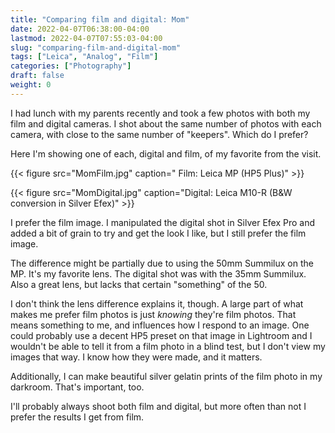 ```yaml
---
title: "Comparing film and digital: Mom"
date: 2022-04-07T06:38:00-04:00
lastmod: 2022-04-07T07:55:03-04:00
slug: "comparing-film-and-digital-mom"
tags: ["Leica", "Analog", "Film"]
categories: ["Photography"]
draft: false
weight: 0
---
```


I had lunch with my parents recently and took a few photos with both my film and digital cameras. I shot about the same number of photos with each camera, with close to the same number of "keepers". Which do I prefer?

<!--more-->

Here I'm showing one of each, digital and film, of my favorite from the visit.

{{< figure src="MomFilm.jpg" caption=" Film: Leica MP (HP5 Plus)" >}}

{{< figure src="MomDigital.jpg" caption="Digital: Leica M10-R (B&W conversion in Silver Efex)" >}}

I prefer the film image. I manipulated the digital shot in Silver Efex Pro and added a bit of grain to try and get the look I like, but I still prefer the film image.

The difference might be partially due to using the 50mm Summilux on the MP. It's my favorite lens. The digital shot was with the 35mm Summilux. Also a great lens, but lacks that certain "something" of the 50.

I don't think the lens difference explains it, though. A large part of what makes me prefer film photos is just _knowing_ they're film photos. That means something to me, and influences how I respond to an image. One could probably use a decent HP5 preset on that image in Lightroom and I wouldn't be able to tell it from a film photo in a blind test, but I don't view my images that way. I know how they were made, and it matters.

Additionally, I can make beautiful silver gelatin prints of the film photo in my darkroom. That's important, too.

I'll probably always shoot both film and digital, but more often than not I prefer the results I get from film.

